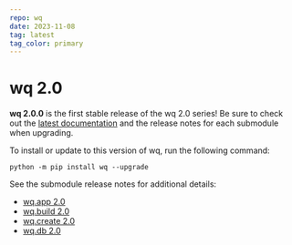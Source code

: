 ```yaml
---
repo: wq
date: 2023-11-08
tag: latest
tag_color: primary
---
```


# wq 2.0

**wq 2.0.0** is the first stable release of the wq 2.0 series!  Be sure to check out the [latest documentation](../index.md) and the release notes for each submodule when upgrading.

To install or update to this version of wq, run the following command:
```
python -m pip install wq --upgrade
```

See the submodule release notes for additional details:
- [wq.app 2.0](./wq.app-2.0.0.md)
- [wq.build 2.0](./wq.build-2.0.0.md)
- [wq.create 2.0](./wq.create-2.0.0.md)
- [wq.db 2.0](./wq.db-2.0.0.md)
